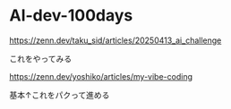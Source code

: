 # AI-dev-100days

https://zenn.dev/taku_sid/articles/20250413_ai_challenge

これをやってみる

https://zenn.dev/yoshiko/articles/my-vibe-coding

基本↑これをパクって進める